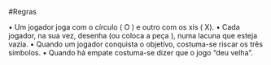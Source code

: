 #Regras

• Um jogador joga com o círculo ( O ) e outro com os xis ( X).
• Cada  jogador, na sua vez, desenha (ou coloca a peça ), numa lacuna que esteja vazia.
• Quando um jogador conquista o objetivo, costuma-se riscar os três símbolos.
• Quando há empate costuma-se dizer que o jogo “deu velha”.
